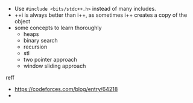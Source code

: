 - Use `#include <bits/stdc++.h>` instead of many includes.
- ++i is always better than i++, as sometimes i++ creates a copy of the object
- some concepts to learn thoroughly
    - heaps
    - binary search
    - recursion
    - stl
    - two pointer approach
    - window sliding approach


reff
- https://codeforces.com/blog/entry/64218
- 
